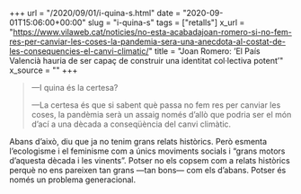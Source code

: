 +++
url = "/2020/09/01/i-quina-s.html"
date = "2020-09-01T15:06:00+00:00"
slug = "i-quina-s"
tags = ["retalls"]
x_url = "https://www.vilaweb.cat/noticies/no-esta-acabadajoan-romero-si-no-fem-res-per-canviar-les-coses-la-pandemia-sera-una-anecdota-al-costat-de-les-consequencies-el-canvi-climatic/"
title = "Joan Romero: ’El País Valencià hauria de ser capaç de construir una identitat col·lectiva potent’"
x_source = ""
+++

> —I quina és la certesa?
> 
> —La certesa és que si sabent què passa no fem res per canviar les coses, la pandèmia serà un assaig només d’allò que podria ser el món d’ací a una dècada a conseqüència del canvi climàtic.

Abans d’això, diu que ja no tenim grans relats històrics. Però esmenta l’ecologisme i el feminisme com a únics moviments socials i “grans motors d’aquesta dècada i les vinents”. Potser no els copsem com a relats històrics perquè no ens pareixen tan grans —tan bons— com els d’abans. Potser és només un problema generacional.
